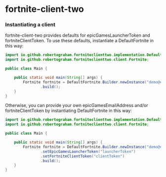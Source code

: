 # fortnite-client-two

### Instantiating a client

fortnite-client-two provides defaults for epicGamesLauncherToken and fortniteClientToken. To use these defaults,
instantiate a DefaultFortnite in this way:

```java
import io.github.robertograham.fortniteclienttwo.implementation.DefaultFortnite;
import io.github.robertograham.fortniteclienttwo.client.Fortnite;

public class Main {

    public static void main(String[] args) {
        Fortnite fortnite = DefaultFortnite.Builder.newInstance("demo@example.com", "demo")
                .build();
    }
}
```

Otherwise, you can provide your own epicGamesEmailAddress and/or fortniteClientToken by instantiating DefaultFortnite in
this way:

```java
import io.github.robertograham.fortniteclienttwo.implementation.DefaultFortnite;
import io.github.robertograham.fortniteclienttwo.client.Fortnite;

public class Main {

    public static void main(String[] args) {
        Fortnite fortnite = DefaultFortnite.Builder.newInstance("demo@example.com", "demo")
                .setEpicGamesLauncherToken("launcherToken")
                .setFortniteClientToken("clientToken")
                .build();
    }
}
```